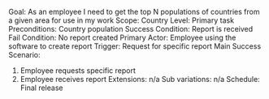 Goal: As an employee I need to get the top N populations of countries from a given area for use in my work
Scope: Country
Level: Primary task
Preconditions: Country population
Success Condition: Report is received
Fail Condition: No report created
Primary Actor: Employee using the software to create report
Trigger: Request for specific report
Main Success Scenario:
1. Employee requests specific report
2. Employee receives report
Extensions: n/a
Sub variations: n/a
Schedule: Final release
